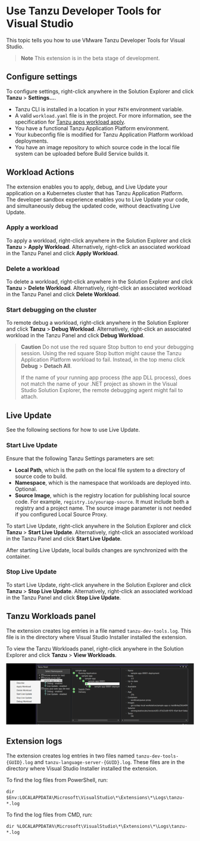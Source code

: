 # Use Tanzu Developer Tools for Visual Studio

This topic tells you how to use VMware Tanzu Developer Tools for Visual Studio.

> **Note** This extension is in the beta stage of development.

## <a id="settings"></a> Configure settings

To configure settings, right-click anywhere in the Solution Explorer and click
**Tanzu** > **Settings...**.

- Tanzu CLI is installed in a location in your `PATH` environment variable.
- A valid `workload.yaml` file is in the project. For more information, see the specification for
  [Tanzu apps workload apply](../cli-plugins/apps/command-reference/workload_create_update_apply.hbs.md).
- You have a functional Tanzu Application Platform environment.
- Your kubeconfig file is modified for Tanzu Application Platform workload deployments.
- You have an image repository to which source code in the local file system can be uploaded before
  Build Service builds it.

## <a id="workload-actions"></a> Workload Actions

The extension enables you to apply, debug, and Live Update your application on a Kubernetes cluster
that has Tanzu Application Platform.
The developer sandbox experience enables you to Live Update your code, and simultaneously
debug the updated code, without deactivating Live Update.

### <a id="apply-workload"></a> Apply a workload

To apply a workload, right-click anywhere in the Solution Explorer and click
**Tanzu** > **Apply Workload**. Alternatively, right-click an associated workload in the Tanzu Panel
and click **Apply Workload**.

### <a id="delete-workload"></a> Delete a workload

To delete a workload, right-click anywhere in the Solution Explorer and click
**Tanzu** > **Delete Workload**. Alternatively, right-click an associated workload in the Tanzu Panel
and click **Delete Workload**.

### <a id="debugging"></a> Start debugging on the cluster

To remote debug a workload, right-click anywhere in the Solution Explorer and click
**Tanzu** > **Debug Workload**. Alternatively, right-click an associated workload in the Tanzu Panel
and click **Debug Workload**.

> **Caution** Do not use the red square Stop button to end your debugging session.
> Using the red square Stop button might cause the Tanzu Application Platform workload to fail.
> Instead, in the top menu click **Debug** > **Detach All**.
>
> If the name of your running app process (the app DLL process), does not match the name
> of your .NET project as shown in the Visual Studio Solution Explorer, the remote debugging agent
> might fail to attach.

## <a id="live-updating"></a> Live Update

See the following sections for how to use Live Update.

### <a id="start-live-update"></a> Start Live Update

Ensure that the following Tanzu Settings parameters are set:

- **Local Path**, which is the path on the local file system to a directory of source code to build.
- **Namespace**, which is the namespace that workloads are deployed into.  Optional.
- **Source Image**, which is the registry location for publishing local source code.
   For example, `registry.io/yourapp-source`. It must include both a registry and a project name.
   The source image parameter is not needed if you configured Local Source Proxy.

To start Live Update, right-click anywhere in the Solution Explorer and click
**Tanzu** > **Start Live Update**. Alternatively, right-click an associated workload in the Tanzu Panel
and click **Start Live Update**.

After starting Live Update, local builds changes are synchronized with the container.

### <a id="stop-live-update"></a> Stop Live Update

To start Live Update, right-click anywhere in the Solution Explorer and click
**Tanzu** > **Stop Live Update**. Alternatively, right-click an associated workload in the Tanzu Panel
and click **Stop Live Update**.

## <a id="workload-panel"></a> Tanzu Workloads panel

The extension creates log entries in a file named `tanzu-dev-tools.log`.
This file is in the directory where Visual Studio Installer installed the extension.

To view the Tanzu Workloads panel, right-click anywhere in the Solution Explorer and click
**Tanzu** > **View Workloads**.

![Tanzu Workloads panel with the context menu open on the selected sample app.](../images/vs-extension/tanzu-panel.png)

## <a id="extension-logs"></a> Extension logs

The extension creates log entries in two files named `tanzu-dev-tools-{GUID}.log` and
`tanzu-language-server-{GUID}.log`.
These files are in the directory where Visual Studio Installer installed the extension.

To find the log files from PowerShell, run:

```console
dir $Env:LOCALAPPDATA\Microsoft\VisualStudio\*\Extensions\*\Logs\tanzu-*.log
```

To find the log files from CMD, run:

```console
dir %LOCALAPPDATA%\Microsoft\VisualStudio\*\Extensions\*\Logs\tanzu-*.log
```